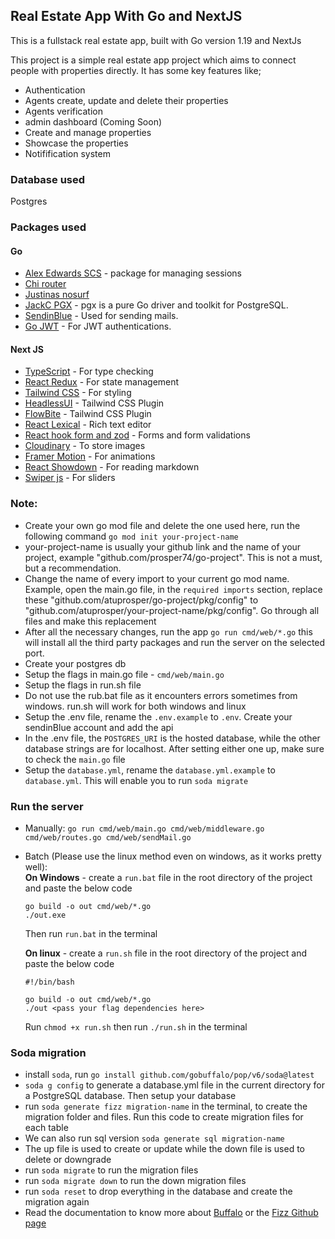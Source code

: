 ## Real Estate App With Go and NextJS

This is a fullstack real estate app, built with Go version 1.19 and NextJs

This project is a simple real estate app project which aims to connect people with properties directly. It has some key features like;

- Authentication
- Agents create, update and delete their properties
- Agents verification
- admin dashboard (Coming Soon)
- Create and manage properties
- Showcase the properties
- Notifification system

### Database used
Postgres

### Packages used

#### Go
- [Alex Edwards SCS](https://github.com/alexedwards/scs/v2) - package for managing sessions
- [Chi router](https://github.com/go-chi/chi/v5)
- [Justinas nosurf](https://github.com/justinas/nosurf)
- [JackC PGX](https://github.com/jackc/pgx/v5) - pgx is a pure Go driver and toolkit for PostgreSQL.
- [SendinBlue](https://github.com/sendinblue/APIv3-go-library/v2) - Used for sending mails.
- [Go JWT](https://github.com/golang-jwt/jwt/v5) - For JWT authentications.

#### Next JS
- [TypeScript](https://www.typescriptlang.org) - For type checking
- [React Redux](https://react-redux.js.org) - For state management
- [Tailwind CSS](https://tailwindcss.com/docs/installation) - For styling
- [HeadlessUI](https://headlessui.com/) - Tailwind CSS Plugin
- [FlowBite](https://www.flowbite-react.com) - Tailwind CSS Plugin
- [React Lexical](https://lexical.dev/docs/getting-started/react#video-tutorials) - Rich text editor
- [React hook form and zod](https://react-hook-form.com) - Forms and form validations
- [Cloudinary](https://www.npmjs.com/package/cloudinary-react) - To store images
- [Framer Motion](https://www.framer.com/motion/?utm_source=motion-readme-docs) - For animations
- [React Showdown](https://www.npmjs.com/package/react-showdown) - For reading markdown
- [Swiper js](https://swiperjs.com/react) - For sliders

### Note:

- Create your own go mod file and delete the one used here, run the following command `go mod init your-project-name`
- your-project-name is usually your github link and the name of your project, example "github.com/prosper74/go-project". This is not a must, but a recommendation.
- Change the name of every import to your current go mod name. Example, open the main.go file, in the `required imports` section, replace these "github.com/atuprosper/go-project/pkg/config" to "github.com/atuprosper/your-project-name/pkg/config". Go through all files and make this replacement
- After all the necessary changes, run the app `go run cmd/web/*.go` this will install all the third party packages and run the server on the selected port.
- Create your postgres db
- Setup the flags in main.go file - `cmd/web/main.go`
- Setup the flags in run.sh file
- Do not use the rub.bat file as it encounters errors sometimes from windows. run.sh will work for both windows and linux
- Setup the .env file, rename the `.env.example` to `.env`. Create your sendinBlue account and add the api
- In the .env file, the `POSTGRES_URI` is the hosted database, while the other database strings are for localhost. After setting either one up, make sure to check the `main.go` file
- Setup the `database.yml`, rename the `database.yml.example` to `database.yml`. This will enable you to run `soda migrate`

### Run the server

- Manually: `go run cmd/web/main.go cmd/web/middleware.go cmd/web/routes.go cmd/web/sendMail.go`
- Batch (Please use the linux method even on windows, as it works pretty well):  
**On Windows** - create a `run.bat` file in the root directory of the project and paste the below code

  ```
  go build -o out cmd/web/*.go
  ./out.exe
  ```

  Then run `run.bat` in the terminal

  **On linux** - create a `run.sh` file in the root directory of the project and paste the below code

  ```
  #!/bin/bash

  go build -o out cmd/web/*.go
  ./out <pass your flag dependencies here>
  ```

  Run `chmod +x run.sh` then run `./run.sh` in the terminal

### Soda migration

- install `soda`, run `go install github.com/gobuffalo/pop/v6/soda@latest`
- `soda g config` to generate a database.yml file in the current directory for a PostgreSQL database. Then setup your database
- run `soda generate fizz migration-name` in the terminal, to create the migration folder and files. Run this code to create migration files for each table
- We can also run sql version `soda generate sql migration-name`
- The up file is used to create or update while the down file is used to delete or downgrade
- run `soda migrate` to run the migration files
- run `soda migrate down` to run the down migration files
- run `soda reset` to drop everything in the database and create the migration again
- Read the documentation to know more about [Buffalo](https://gobuffalo.io/documentation/database/migrations/) or the [Fizz Github page](https://github.com/gobuffalo/fizz)

